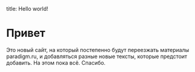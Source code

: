 title: Hello world!

# Привет

Это новый сайт, на который постепенно будут переезжать материалы paradigm.ru, и добавляться разные новые тексты, которые предстоит добавить. На этом пока всё. Спасибо.
